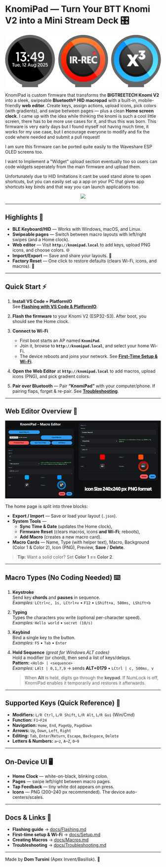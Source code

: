 # KnomiPad — Turn Your BTT Knomi V2 into a Mini Stream Deck 🎛️

<p align="center">
  <img src="docs/images/knomipad-hero.png" alt="KnomiPad hero1" />
</p>

KnomiPad is custom firmware that transforms the **BIGTREETECH Knomi V2** into a sleek, swipeable **Bluetooth® HID macropad** with a built-in, mobile-friendly **web editor**. Create keys, assign actions, upload icons, pick colors (with gradients), and swipe between pages — plus a clean **Home screen clock**. 
I came up with the idea while thinking the knomi is such a cool little screen, there has to be more use cases for it, and thus this was born.
This firmware is very early days but I found myself not having much time, it works for my use case, but I encourage everyone to modify and fix the code where needed and submit a pull request!

I am sure this firmware can be ported quite easily to the Waveshare ESP OLED screens too.

I want to Implement a "Widget" upload section eventually too so users can code widgets seperately from the main firmware and upload them.

Unfortunately due to HID limitations it cant be used stand alone to open shortcuts, but you can easily set up a app on your PC that gives app shortcuts key binds and that way you can launch applications too.

<p align="center">
  <a href="https://www.buymeacoffee.com/apexinvent">
    <img src="https://img.buymeacoffee.com/button-api/?text=Buy%20me%20a%20coffee&emoji=%E2%98%95%EF%B8%8F&slug=apexinvent&button_colour=30BFFF&font_colour=000000&font_family=Poppins&outline_colour=000000&coffee_colour=FFDD00" />
  </a>
</p>

---

## Highlights 🚀

- **BLE Keyboard/HID** — Works with Windows, macOS, and Linux.  
- **Swipeable pages** — Switch between macro layouts with left/right swipes (and a Home clock).  
- **Web editor** — Visit **`http://knomipad.local`** to add keys, upload PNG icons, and choose colors. 🌐  
- **Import/Export** — Save and share your layouts. 💾  
- **Factory Reset** — One click to restore defaults (clears Wi-Fi, icons, and macros). 🔄

---

## Quick Start ⚡

1) **Install VS Code + PlatformIO**  
   See **[Flashing with VS Code & PlatformIO](docs/Flashing.md)**.

2) **Flash the firmware** to your Knomi V2 (ESP32-S3). After boot, you should see the Home clock.  
3) **Connect to Wi-Fi**  
   - First boot starts an AP named **`KnomiPad`**.  
   - Join it, browse to **`http://knomipad.local`**, and select your home Wi-Fi.  
   - The device reboots and joins your network. See **[First-Time Setup & Wi-Fi](docs/Setup.md)**.  
4) **Open the Web Editor** at **`http://knomipad.local`** to add macros, upload icons (PNG), and pick gradient colors.  
5) **Pair over Bluetooth** — Pair **“KnomiPad”** with your computer/phone. If pairing flaps, forget & re-pair. See **[Troubleshooting](docs/Troubleshooting.md)**.

---

## Web Editor Overview 🧩

<p align="center">
  <img src="docs/images/web-editor-dashboard.png" alt="KnomiPad dash" />
</p>

The home page is split into three blocks:

- **Export / Import** — Save or load your layout (`.json`).  
- **System Tools** —  
  - **Sync Time & Date** (updates the Home clock),  
  - **Firmware Reset** (clears macros, icons **and Wi-Fi**; reboots),  
  - **Add Macro** (creates a new macro card).  
- **Macro Cards** — Name, Type (with helper text), Macro, Background (Color 1 & Color 2), Icon (PNG), Preview, **Save** / **Delete**.

> **Tip:** Want a solid color? Set **Color 1 == Color 2**.

---

## Macro Types (No Coding Needed) ⌨️

1) **Keystroke**  
   Send key **chords** and **pauses** in sequence.  
   _Examples:_ `LCtrl+c, 1s, LCtrl+v` • `F12` • `LShift+a, 500ms, LShift+b`

2) **Typing**  
   Types the characters you write (optional per-character speed).  
   _Examples:_ `Hello world` • `secret (10/s)`

3) **Keybind**  
   Bind a single key to the button.  
   _Examples:_ `F5` • `Tab` • `Enter`

4) **Hold Sequence** *(great for Windows ALT codes)*  
   Hold a modifier (or chord), then send a list of keys/delays.  
   **Pattern:** `<Hold> | <sequence>`  
   _Examples:_ `LAlt | 0,1,7,9` → sends **ALT+0179** • `LCtrl | c, 500ms, v`  
   > When **Alt** is held, digits go through the **keypad**. If NumLock is off, KnomiPad enables it temporarily and restores it afterwards.

---

## Supported Keys (Quick Reference) 🧾

- **Modifiers:** `L/R Ctrl`, `L/R Shift`, `L/R Alt`, `L/R Gui` (Win/Cmd)  
- **Function:** `F1`–`F24`  
- **Navigation:** `Home`, `End`, `PageUp`, `PageDown`  
- **Arrows:** `Up`, `Down`, `Left`, `Right`  
- **Editing:** `Tab`, `Enter`/`Return`, `Escape`, `Backspace`, `Delete`  
- **Letters & Numbers:** `a`–`z`, `A`–`Z`, `0`–`9`

---

## On-Device UI 🖥️

- **Home Clock** — white-on-black, blinking colon.  
- **Pages** — swipe left/right between macro pages.  
- **Tap Feedback** — tiny white dot appears on press.  
- **Icons** — PNG (200–240 px recommended). The device auto-centers/scales.

---

## Docs & Links 🔗

- **Flashing guide** → [docs/Flashing.md](docs/Flashing.md)  
- **First-time setup & Wi-Fi** → [docs/Setup.md](docs/Setup.md)  
- **Creating Macros** → [docs/Macros.md](docs/Macros.md)  
- **Troubleshooting** → [docs/Troubleshooting.md](docs/Troubleshooting.md)

---

Made by **Dom Tursini** (Apex Invent/Basilisk). 🐍

